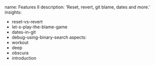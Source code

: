 name: Features II
description: 'Reset, revert, git blame, dates and more.'
insights:
  - reset-vs-revert
  - let-s-play-the-blame-game
  - dates-in-git
  - debug-using-binary-search
aspects:
  - workout
  - deep
  - obscura
  - introduction
 
